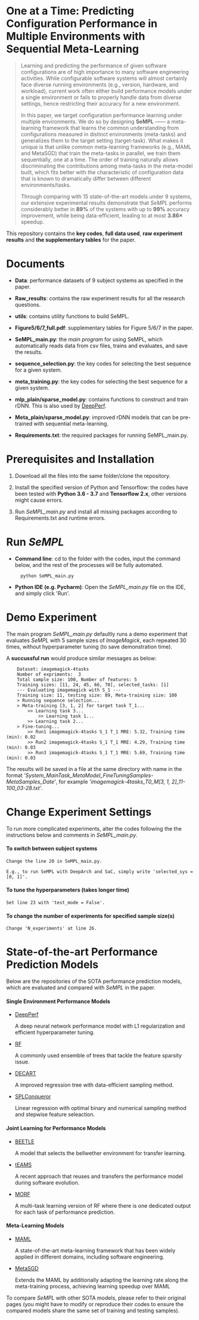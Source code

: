 # One at a Time: Predicting Configuration Performance in Multiple Environments with Sequential Meta-Learning
>Learning and predicting the performance of given software configurations are of high importance to many software engineering activities. While configurable software systems will almost certainly face diverse running environments (e.g., version, hardware, and workload), current work often either build performance models under a single environment or fails to properly handle data from diverse settings, hence restricting their accuracy for a new environment. 
>
>In this paper, we target configuration performance learning under multiple environments. We do so by designing **SeMPL** —— a meta-learning framework that learns the common understanding from configurations measured in distinct environments (meta-tasks) and generalizes them to the target setting (target-task). What makes it unique is that unlike common meta-learning frameworks (e.g., MAML and MetaSGD) that train the meta-tasks in parallel, we train them sequentially, one at a time. The order of training naturally allows discriminating the contributions among meta-tasks in the meta-model built, which fits better with the characteristic of configuration data that is known to dramatically differ between different environments/tasks. 
>
>Through comparing with 15 state-of-the-art models under 9 systems, our extensive experimental results demonstrate that *SeMPL* performs considerably better in **89%** of the systems with up to **99%** accuracy improvement, while being data-efficient, leading to at most **3.86×** speedup.

This repository contains the **key codes**, **full data used**, **raw experiment results** and **the supplementary tables** for the paper.

# Documents
- **Data**:
performance datasets of 9 subject systems as specified in the paper.

- **Raw_results**:
contains the raw experiment results for all the research questions.

- **utils**:
contains utility functions to build SeMPL.

- **Figure5/6/7_full.pdf**:
supplementary tables for Figure 5/6/7 in the paper.

- **SeMPL_main.py**: 
the *main program* for using SeMPL, which automatically reads data from csv files, trains and evaluates, and save the results.

- **sequence_selection.py**: 
the key codes for selecting the best sequence for a given system.

- **meta_training.py**: 
the key codes for selecting the best sequence for a given system.

- **mlp_plain/sparse_model.py**:
contains functions to construct and train rDNN. This is also used by [DeepPerf](https://github.com/DeepPerf/DeepPerf). 

- **Meta_plain/sparse_model.py**:
improved rDNN models that can be pre-trained with sequential meta-learning. 

- **Requirements.txt**:
the required packages for running SeMPL_main.py.

# Prerequisites and Installation
1. Download all the files into the same folder/clone the repository.

2. Install the specified version of Python and Tensorflow:
the codes have been tested with **Python 3.6 - 3.7** and **Tensorflow 2.x**, other versions might cause errors.

3. Run *SeMPL_main.py* and install all missing packages according to Requirements.txt and runtime errors.


# Run *SeMPL*

- **Command line**: cd to the folder with the codes, input the command below, and the rest of the processes will be fully automated.

        python SeMPL_main.py
        
- **Python IDE (e.g. Pycharm)**: Open the *SeMPL_main.py* file on the IDE, and simply click 'Run'.


# Demo Experiment
The main program *SeMPL_main.py* defaultly runs a demo experiment that evaluates *SeMPL* with 5 sample sizes of *ImageMagick*, 
each repeated 30 times, without hyperparameter tuning (to save demonstration time).

A **succussful run** would produce similar messages as below: 

        Dataset: imagemagick-4tasks
        Number of expriments:  3
        Total sample size: 100, Number of features: 5
        Training sizes: [11, 24, 45, 66, 70], selected_tasks: [1]
        --- Evaluating imagemagick with S_1 ---
        Training size: 11, testing size: 89, Meta-training size: 100
        > Running sequence selection...
        > Meta-training [3, 1, 2] for target task T_1...
            >> Learning task 3...
            	>> Learning task 1...
            >> Learning task 2...
        > Fine-tuning...
            >> Run1 imagemagick-4tasks S_1 T_1 MRE: 5.32, Training time (min): 0.02
            >> Run2 imagemagick-4tasks S_1 T_1 MRE: 4.29, Training time (min): 0.03
            >> Run3 imagemagick-4tasks S_1 T_1 MRE: 5.69, Training time (min): 0.03

The results will be saved in a file at the same directory with name in the format *'System_MainTask_MetaModel_FineTuningSamples-MetaSamples_Date'*, for example *'imagemagick-4tasks_T0_M[3, 1, 2]_11-100_03-28.txt'*.

# Change Experiment Settings
To run more complicated experiments, alter the codes following the the instructions below and comments in *SeMPL_main.py*.

#### To switch between subject systems
    Change the line 20 in SeMPL_main.py.

    E.g., to run SeMPL with DeepArch and SaC, simply write 'selected_sys = [0, 1]'.
    
    
#### To tune the hyperparameters (takes longer time)
    Set line 23 with 'test_mode = False'.


#### To change the number of experiments for specified sample size(s)
    Change 'N_experiments' at line 26.
    

# State-of-the-art Performance Prediction Models
Below are the repositories of the SOTA performance prediction models, which are evaluated and compared with *SeMPL* in the paper. 

#### Single Environment Performance Models
- [DeepPerf](https://github.com/DeepPerf/DeepPerf)

    A deep neural network performance model with L1 regularization and efficient hyperparameter tuning.
    
- [RF](https://scikit-learn.org/stable/modules/generated/sklearn.ensemble.RandomForestRegressor.html)

    A commonly used ensemble of trees that tackle the feature sparsity issue.

- [DECART](https://github.com/jmguo/DECART)

    A improved regression tree with data-efficient sampling method.

- [SPLConqueror](https://github.com/se-sic/SPLConqueror)

    Linear regression with optimal binary and numerical sampling method and stepwise feature seleaction.
   
#### Joint Learning for Performance Models

- [BEETLE](https://github.com/ai-se/BEETLE)

   A model that selects the bellwether environment for transfer learning.
   
- [tEAMS](https://zenodo.org/record/4960172#.ZCHaK8JBzN8)

   A recent approach that reuses and transfers the performance model during software evolution.
   
- [MORF](https://scikit-learn.org/stable/modules/generated/sklearn.ensemble.RandomForestRegressor.html)

   A multi-task learning version of RF where there is one dedicated output for each task of performance prediction.
    
#### Meta-Learning Models

- [MAML](https://github.com/cbfinn/maml)

   A state-of-the-art meta-learning framework that has been widely applied in different domains, including software engineering.
   
- [MetaSGD](https://github.com/jik0730/Meta-SGD-pytorch)

   Extends the MAML by additionally adapting the learning rate along the meta-training process, achieving learning speedup over MAML


To compare *SeMPL* with other SOTA models, please refer to their original pages (you might have to modify or reproduce their codes to ensure the compared models share the same set of training and testing samples).
